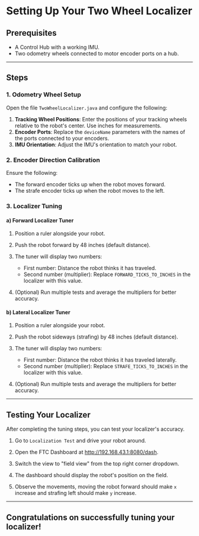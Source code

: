 # Setting Up Your Two Wheel Localizer

## Prerequisites
* A Control Hub with a working IMU.
* Two odometry wheels connected to motor encoder ports on a hub.

---
## Steps
### 1. Odometry Wheel Setup
Open the file `TwoWheelLocalizer.java` and configure the following:

1. **Tracking Wheel Positions**: Enter the positions of your tracking wheels relative to the robot's center. Use inches for measurements.
2. **Encoder Ports**: Replace the `deviceName` parameters with the names of the ports connected to your encoders.
3. **IMU Orientation**: Adjust the IMU's orientation to match your robot.

### 2. Encoder Direction Calibration

Ensure the following:

* The forward encoder ticks up when the robot moves forward.
* The strafe encoder ticks up when the robot moves to the left.

### 3. Localizer Tuning

#### a) Forward Localizer Tuner

1. Position a ruler alongside your robot.
2. Push the robot forward by 48 inches (default distance).
3. The tuner will display two numbers:

   * First number: Distance the robot thinks it has traveled.
   * Second number (multiplier): Replace `FORWARD_TICKS_TO_INCHES` in the localizer with this value.

4. (Optional) Run multiple tests and average the multipliers for better accuracy.

#### b) Lateral Localizer Tuner

1. Position a ruler alongside your robot.
2. Push the robot sideways (strafing) by 48 inches (default distance).
3. The tuner will display two numbers:

   * First number: Distance the robot thinks it has traveled laterally.
   * Second number (multiplier): Replace `STRAFE_TICKS_TO_INCHES` in the localizer with this value.

4. (Optional) Run multiple tests and average the multipliers for better accuracy.

---

## Testing Your Localizer

After completing the tuning steps, you can test your localizer's accuracy.

1. Go to `Localization Test` and drive your robot around.

2. Open the FTC Dashboard at http://192.168.43.1:8080/dash.

3. Switch the view to "field view" from the top right corner dropdown.

4. The dashboard should display the robot's position on the field.

5. Observe the movements, moving the robot forward should make `x` increase and strafing left should make `y` increase.

---

## Congratulations on successfully tuning your localizer!
